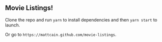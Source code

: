 ## Movie Listings!

Clone the repo and run `yarn` to install dependencies and then `yarn start` to launch.

Or go to `https://mattcain.github.com/movie-listings`.
